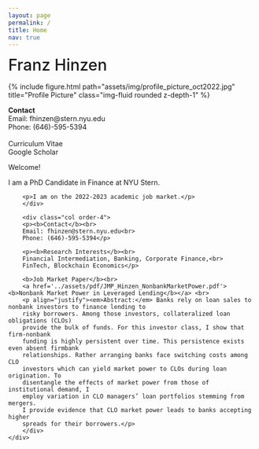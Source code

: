 ```yaml
---
layout: page
permalink: /
title: Home
nav: true
---
```

<div class="row justify-content-sm-center align-items-start">
    <div class="col-sm-4 mt-3 mt-md-0 order-1">
        <div class="col order-1" style="font-size:2.0rem; padding-top:0; margin-top:0; margin-bottom:0.5em; border:0; font-weight:500">
            Franz Hinzen
        </div>
        <div class="col order-5">
        {% include figure.html path="assets/img/profile_picture_oct2022.jpg" title="Profile Picture" class="img-fluid rounded z-depth-1" %}
        </div> 
        <div class="col order-3">
            <p>
            <b>Contact</b><br>
            Email: fhinzen@stern.nyu.edu<br>
            Phone: (646)-595-5394<br>
            <br>
            Curriculum Vitae<br>
            Google Scholar</p>
        </div>
    </div>
    <div class="col-sm-8 mt-3 mt-md-0 order-0">
        <div class="col order-2">
        <p style="margin-top:0.5em">Welcome!</p>
        <p>I am a PhD Candidate in Finance at NYU Stern.</p>

        <p>I am on the 2022-2023 academic job market.</p>
        </div>

        <div class="col order-4">
        <p><b>Contact</b><br>
        Email: fhinzen@stern.nyu.edu<br>
        Phone: (646)-595-5394</p>

        <p><b>Research Interests</b><br>
        Financial Intermediation, Banking, Corporate Finance,<br>
        FinTech, Blockchain Economics</p>

        <b>Job Market Paper</b><br>
        <a href='../assets/pdf/JMP_Hinzen_NonbankMarketPower.pdf'><b>Nonbank Market Power in Leveraged Lending</b></a> <br>
        <p align="justify"><em>Abstract:</em> Banks rely on loan sales to nonbank investors to finance lending to
        risky borrowers. Among those investors, collateralized loan obligations (CLOs)
        provide the bulk of funds. For this investor class, I show that firm-nonbank
        funding is highly persistent over time. This persistence exists even absent firmbank
        relationships. Rather arranging banks face switching costs among CLO
        investors which can yield market power to CLOs during loan origination. To
        disentangle the effects of market power from those of institutional demand, I
        employ variation in CLO managers’ loan portfolios stemming from mergers.
        I provide evidence that CLO market power leads to banks accepting higher
        spreads for their borrowers.</p>
        </div>
    </div>
</div>